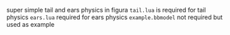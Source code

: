 super simple tail and ears physics in figura
`tail.lua` is required for tail physics
`ears.lua` required for ears physics
`example.bbmodel` not required but used as example
